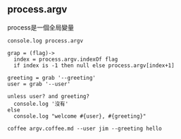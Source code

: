 ## process.argv
process是一個全局變量

    console.log process.argv

    grap = (flag)->
      index = process.argv.indexOf flag
      if index is -1 then null else process.argv[index+1]

    greeting = grab '--greeting'
    user = grab '--user'

    unless user? and greeting?
      console.log '沒有'
    else
      console.log "welcome #{user}, #{greeting}"

```
coffee argv.coffee.md --user jim --greeting hello
```
